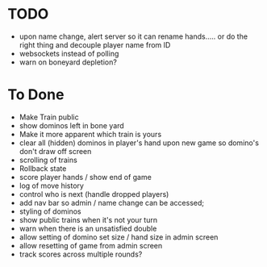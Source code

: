 
# TODO 
* upon name change, alert server so it can rename hands..... or do the right thing and decouple player name from ID
* websockets instead of polling
* warn on boneyard depletion?

# To Done
* Make Train public
* show dominos left in bone yard
* Make it more apparent which train is yours
* clear all (hidden) dominos in player's hand upon new game so domino's don't draw off screen
* scrolling of trains
* Rollback state
* score player hands / show end of game
* log of move history
* control who is next (handle dropped players)
* add nav bar so admin / name change can be accessed; 
* styling of dominos
* show public trains when it's not your turn
* warn when there is an unsatisfied double
* allow setting of domino set size / hand size in admin screen
* allow resetting of game from admin screen
* track scores across multiple rounds?
